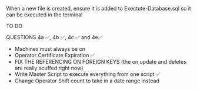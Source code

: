 When a new file is created, ensure it is added to Exectute-Database.sql so it can be executed in the terminal

TO DO

QUESTIONS
4a ✅, 4b ✅, 4c ✅ and 4e✅

 - Machines must always be on
 - Operator Certificate Expiration ✅
 - FIX THE REFERENCING ON FOREIGN KEYS (the on update and deletes are really scuffed right now)
 - Write Master Script to execute everything from one script ✅
 - Change Operator Shift count to take in a date range instead
